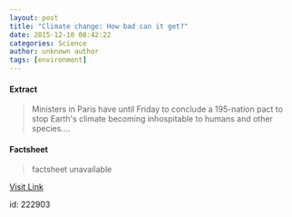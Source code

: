 ```yaml
---
layout: post
title: "Climate change: How bad can it get?"
date: 2015-12-10 08:42:22
categories: Science
author: unknown author
tags: [environment]
---
```



#### Extract
>Ministers in Paris have until Friday to conclude a 195-nation pact to stop Earth's climate becoming inhospitable to humans and other species....

#### Factsheet
>factsheet unavailable

[Visit Link](http://phys.org/news/2015-12-climate-bad.html)

id:  222903
